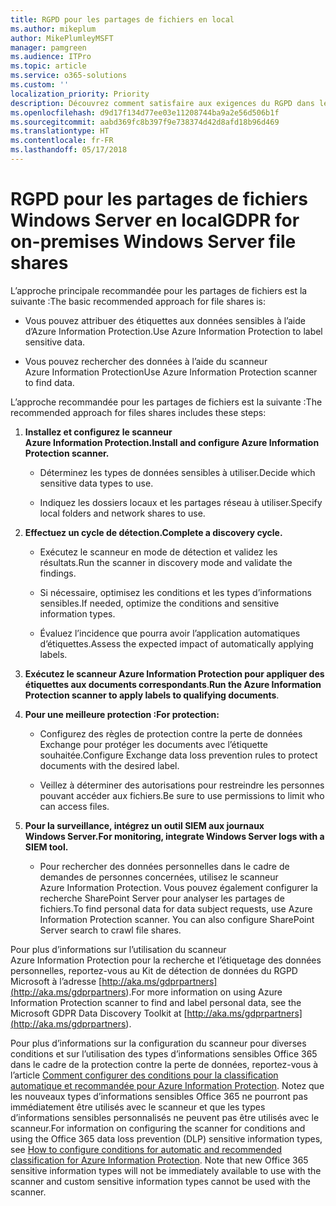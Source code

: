 ```yaml
---
title: RGPD pour les partages de fichiers en local
ms.author: mikeplum
author: MikePlumleyMSFT
manager: pamgreen
ms.audience: ITPro
ms.topic: article
ms.service: o365-solutions
ms.custom: ''
localization_priority: Priority
description: Découvrez comment satisfaire aux exigences du RGPD dans le cadre des partages de fichier Windows Server en local.
ms.openlocfilehash: d9d17f134d77ee03e11208744ba9a2e56d506b1f
ms.sourcegitcommit: aabd369fc8b397f9e738374d42d8afd18b96d469
ms.translationtype: HT
ms.contentlocale: fr-FR
ms.lasthandoff: 05/17/2018
---
```

# <a name="gdpr-for-on-premises-windows-server-file-shares"></a><span data-ttu-id="27a12-103">RGPD pour les partages de fichiers Windows Server en local</span><span class="sxs-lookup"><span data-stu-id="27a12-103">GDPR for on-premises Windows Server file shares</span></span>

<span data-ttu-id="27a12-104">L’approche principale recommandée pour les partages de fichiers est la suivante :</span><span class="sxs-lookup"><span data-stu-id="27a12-104">The basic recommended approach for file shares is:</span></span>

-   <span data-ttu-id="27a12-105">Vous pouvez attribuer des étiquettes aux données sensibles à l’aide d’Azure Information Protection.</span><span class="sxs-lookup"><span data-stu-id="27a12-105">Use Azure Information Protection to label sensitive data.</span></span>

-   <span data-ttu-id="27a12-106">Vous pouvez rechercher des données à l’aide du scanneur Azure Information Protection</span><span class="sxs-lookup"><span data-stu-id="27a12-106">Use Azure Information Protection scanner to find data.</span></span>

<span data-ttu-id="27a12-107">L’approche recommandée pour les partages de fichiers est la suivante :</span><span class="sxs-lookup"><span data-stu-id="27a12-107">The recommended approach for files shares includes these steps:</span></span>

1.  <span data-ttu-id="27a12-108">**Installez et configurez le scanneur Azure Information Protection.**</span><span class="sxs-lookup"><span data-stu-id="27a12-108">**Install and configure Azure Information Protection scanner.**</span></span>

    -   <span data-ttu-id="27a12-109">Déterminez les types de données sensibles à utiliser.</span><span class="sxs-lookup"><span data-stu-id="27a12-109">Decide which sensitive data types to use.</span></span>

    -   <span data-ttu-id="27a12-110">Indiquez les dossiers locaux et les partages réseau à utiliser.</span><span class="sxs-lookup"><span data-stu-id="27a12-110">Specify local folders and network shares to use.</span></span>

2.  <span data-ttu-id="27a12-111">**Effectuez un cycle de détection.**</span><span class="sxs-lookup"><span data-stu-id="27a12-111">**Complete a discovery cycle.**</span></span>

    -   <span data-ttu-id="27a12-112">Exécutez le scanneur en mode de détection et validez les résultats.</span><span class="sxs-lookup"><span data-stu-id="27a12-112">Run the scanner in discovery mode and validate the findings.</span></span>

    -   <span data-ttu-id="27a12-113">Si nécessaire, optimisez les conditions et les types d’informations sensibles.</span><span class="sxs-lookup"><span data-stu-id="27a12-113">If needed, optimize the conditions and sensitive information types.</span></span>

    -   <span data-ttu-id="27a12-114">Évaluez l’incidence que pourra avoir l’application automatiques d’étiquettes.</span><span class="sxs-lookup"><span data-stu-id="27a12-114">Assess the expected impact of automatically applying labels.</span></span>

3.  <span data-ttu-id="27a12-115">**Exécutez le scanneur Azure Information Protection pour appliquer des étiquettes aux documents correspondants**.</span><span class="sxs-lookup"><span data-stu-id="27a12-115">**Run the Azure Information Protection scanner to apply labels to qualifying documents**.</span></span>

4.  <span data-ttu-id="27a12-116">**Pour une meilleure protection :**</span><span class="sxs-lookup"><span data-stu-id="27a12-116">**For protection:**</span></span>

    -   <span data-ttu-id="27a12-117">Configurez des règles de protection contre la perte de données Exchange pour protéger les documents avec l’étiquette souhaitée.</span><span class="sxs-lookup"><span data-stu-id="27a12-117">Configure Exchange data loss prevention rules to protect documents with the desired label.</span></span>

    -   <span data-ttu-id="27a12-118">Veillez à déterminer des autorisations pour restreindre les personnes pouvant accéder aux fichiers.</span><span class="sxs-lookup"><span data-stu-id="27a12-118">Be sure to use permissions to limit who can access files.</span></span>

5.  <span data-ttu-id="27a12-119">**Pour la surveillance, intégrez un outil SIEM aux journaux Windows Server.**</span><span class="sxs-lookup"><span data-stu-id="27a12-119">**For monitoring, integrate Windows Server logs with a SIEM tool.**</span></span>

    -   <span data-ttu-id="27a12-p101">Pour rechercher des données personnelles dans le cadre de demandes de personnes concernées, utilisez le scanneur Azure Information Protection. Vous pouvez également configurer la recherche SharePoint Server pour analyser les partages de fichiers.</span><span class="sxs-lookup"><span data-stu-id="27a12-p101">To find personal data for data subject requests, use Azure Information Protection scanner. You can also configure SharePoint Server search to crawl file shares.</span></span>

<span data-ttu-id="27a12-122">Pour plus d’informations sur l’utilisation du scanneur Azure Information Protection pour la recherche et l’étiquetage des données personnelles, reportez-vous au Kit de détection de données du RGPD Microsoft à l’adresse [http://aka.ms/gdprpartners](<http://aka.ms/gdprpartners>).</span><span class="sxs-lookup"><span data-stu-id="27a12-122">For more information on using Azure Information Protection scanner to find and label personal data, see the Microsoft GDPR Data Discovery Toolkit at [http://aka.ms/gdprpartners](<http://aka.ms/gdprpartners>).</span></span>

<span data-ttu-id="27a12-p102">Pour plus d’informations sur la configuration du scanneur pour diverses conditions et sur l’utilisation des types d’informations sensibles Office 365 dans le cadre de la protection contre la perte de données, reportez-vous à l’article [Comment configurer des conditions pour la classification automatique et recommandée pour Azure Information Protection](https://docs.microsoft.com/fr-FR/information-protection/deploy-use/configure-policy-classification). Notez que les nouveaux types d’informations sensibles Office 365 ne pourront pas immédiatement être utilisés avec le scanneur et que les types d’informations sensibles personnalisés ne peuvent pas être utilisés avec le scanneur.</span><span class="sxs-lookup"><span data-stu-id="27a12-p102">For information on configuring the scanner for conditions and using the Office 365 data loss prevention (DLP) sensitive information types, see [How to configure conditions for automatic and recommended classification for Azure Information Protection](https://docs.microsoft.com/fr-FR/information-protection/deploy-use/configure-policy-classification). Note that new Office 365 sensitive information types will not be immediately available to use with the scanner and custom sensitive information types cannot be used with the scanner.</span></span>
